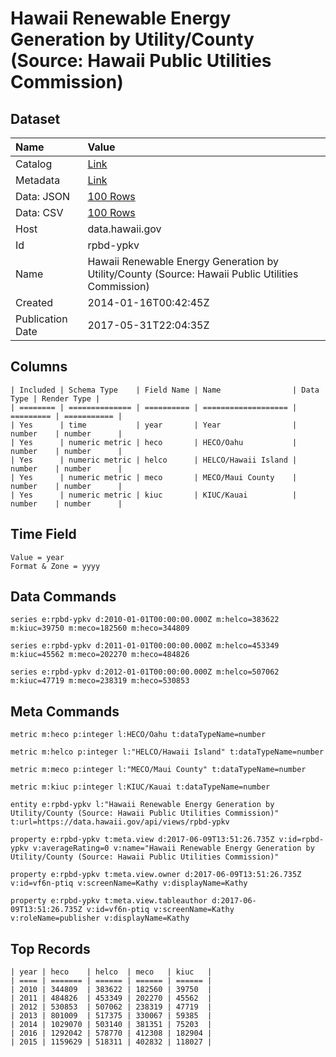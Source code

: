 # Hawaii Renewable Energy Generation by Utility/County (Source: Hawaii Public Utilities Commission)

## Dataset

| Name | Value |
| :--- | :---- |
| Catalog | [Link](https://catalog.data.gov/dataset/hawaii-renewable-energy-generation-by-utility-county-source-hawaii-public-utilities-commis) |
| Metadata | [Link](https://data.hawaii.gov/api/views/rpbd-ypkv) |
| Data: JSON | [100 Rows](https://data.hawaii.gov/api/views/rpbd-ypkv/rows.json?max_rows=100) |
| Data: CSV | [100 Rows](https://data.hawaii.gov/api/views/rpbd-ypkv/rows.csv?max_rows=100) |
| Host | data.hawaii.gov |
| Id | rpbd-ypkv |
| Name | Hawaii Renewable Energy Generation by Utility/County (Source: Hawaii Public Utilities Commission) |
| Created | 2014-01-16T00:42:45Z |
| Publication Date | 2017-05-31T22:04:35Z |

## Columns

```ls
| Included | Schema Type    | Field Name | Name                | Data Type | Render Type |
| ======== | ============== | ========== | =================== | ========= | =========== |
| Yes      | time           | year       | Year                | number    | number      |
| Yes      | numeric metric | heco       | HECO/Oahu           | number    | number      |
| Yes      | numeric metric | helco      | HELCO/Hawaii Island | number    | number      |
| Yes      | numeric metric | meco       | MECO/Maui County    | number    | number      |
| Yes      | numeric metric | kiuc       | KIUC/Kauai          | number    | number      |
```

## Time Field

```ls
Value = year
Format & Zone = yyyy
```

## Data Commands

```ls
series e:rpbd-ypkv d:2010-01-01T00:00:00.000Z m:helco=383622 m:kiuc=39750 m:meco=182560 m:heco=344809

series e:rpbd-ypkv d:2011-01-01T00:00:00.000Z m:helco=453349 m:kiuc=45562 m:meco=202270 m:heco=484826

series e:rpbd-ypkv d:2012-01-01T00:00:00.000Z m:helco=507062 m:kiuc=47719 m:meco=238319 m:heco=530853
```

## Meta Commands

```ls
metric m:heco p:integer l:HECO/Oahu t:dataTypeName=number

metric m:helco p:integer l:"HELCO/Hawaii Island" t:dataTypeName=number

metric m:meco p:integer l:"MECO/Maui County" t:dataTypeName=number

metric m:kiuc p:integer l:KIUC/Kauai t:dataTypeName=number

entity e:rpbd-ypkv l:"Hawaii Renewable Energy Generation by Utility/County (Source: Hawaii Public Utilities Commission)" t:url=https://data.hawaii.gov/api/views/rpbd-ypkv

property e:rpbd-ypkv t:meta.view d:2017-06-09T13:51:26.735Z v:id=rpbd-ypkv v:averageRating=0 v:name="Hawaii Renewable Energy Generation by Utility/County (Source: Hawaii Public Utilities Commission)"

property e:rpbd-ypkv t:meta.view.owner d:2017-06-09T13:51:26.735Z v:id=vf6n-ptiq v:screenName=Kathy v:displayName=Kathy

property e:rpbd-ypkv t:meta.view.tableauthor d:2017-06-09T13:51:26.735Z v:id=vf6n-ptiq v:screenName=Kathy v:roleName=publisher v:displayName=Kathy
```

## Top Records

```ls
| year | heco    | helco  | meco   | kiuc   | 
| ==== | ======= | ====== | ====== | ====== | 
| 2010 | 344809  | 383622 | 182560 | 39750  | 
| 2011 | 484826  | 453349 | 202270 | 45562  | 
| 2012 | 530853  | 507062 | 238319 | 47719  | 
| 2013 | 801009  | 517375 | 330067 | 59385  | 
| 2014 | 1029070 | 503140 | 381351 | 75203  | 
| 2016 | 1292042 | 578770 | 412308 | 182904 | 
| 2015 | 1159629 | 518311 | 402832 | 118027 | 
```